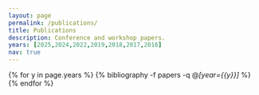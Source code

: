 ```yaml
---
layout: page
permalink: /publications/
title: Publications
description: Conference and workshop papers.
years: [2025,2024,2022,2019,2018,2017,2016]
nav: true
---
```


<div class="publications">

{% for y in page.years %}
  {% bibliography -f papers -q @*[year={{y}}]* %}
{% endfor %}

</div>
